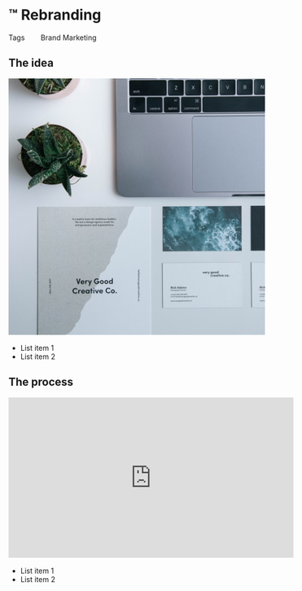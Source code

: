 # ™️ **Rebranding**

Tags &nbsp;&nbsp;&nbsp;&nbsp;&nbsp;&nbsp; <span class='badge' style='--badge-bg-color: #e7ddee; --badge-text-color: #412354;'> Brand</span> <span class='badge' style='--badge-bg-color: #f1efef; --badge-text-color: #322f2b;'> Marketing</span> 

## **The idea**

![Rebranding](images/rebranding.png ':size=80%')

* List item 1
* List item 2

## **The process**

<iframe width="560" height="315" src="https://www.youtube.com/embed/lJIrF4YjHfQ?si=B21RBO1krg9McbGg" title="YouTube video player" frameborder="0" allow="accelerometer; autoplay; clipboard-write; encrypted-media; gyroscope; picture-in-picture; web-share" allowfullscreen></iframe>  

* List item 1
* List item 2